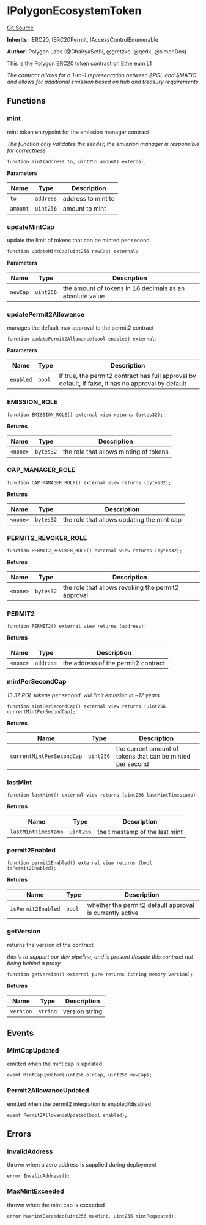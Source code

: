 # IPolygonEcosystemToken
[Git Source](https://github.com/0xPolygon/pol-token/blob/c90f15d50e8eaa68c8104f9ffe45a66d1d128a64/src/interfaces/IPolygonEcosystemToken.sol)

**Inherits:**
IERC20, IERC20Permit, IAccessControlEnumerable

**Author:**
Polygon Labs (@DhairyaSethi, @gretzke, @qedk, @simonDos)

This is the Polygon ERC20 token contract on Ethereum L1

*The contract allows for a 1-to-1 representation between $POL and $MATIC and allows for additional emission based on hub and treasury requirements*


## Functions
### mint

mint token entrypoint for the emission manager contract

*The function only validates the sender, the emission manager is responsible for correctness*


```solidity
function mint(address to, uint256 amount) external;
```
**Parameters**

|Name|Type|Description|
|----|----|-----------|
|`to`|`address`|address to mint to|
|`amount`|`uint256`|amount to mint|


### updateMintCap

update the limit of tokens that can be minted per second


```solidity
function updateMintCap(uint256 newCap) external;
```
**Parameters**

|Name|Type|Description|
|----|----|-----------|
|`newCap`|`uint256`|the amount of tokens in 18 decimals as an absolute value|


### updatePermit2Allowance

manages the default max approval to the permit2 contract


```solidity
function updatePermit2Allowance(bool enabled) external;
```
**Parameters**

|Name|Type|Description|
|----|----|-----------|
|`enabled`|`bool`|If true, the permit2 contract has full approval by default, if false, it has no approval by default|


### EMISSION_ROLE


```solidity
function EMISSION_ROLE() external view returns (bytes32);
```
**Returns**

|Name|Type|Description|
|----|----|-----------|
|`<none>`|`bytes32`|the role that allows minting of tokens|


### CAP_MANAGER_ROLE


```solidity
function CAP_MANAGER_ROLE() external view returns (bytes32);
```
**Returns**

|Name|Type|Description|
|----|----|-----------|
|`<none>`|`bytes32`|the role that allows updating the mint cap|


### PERMIT2_REVOKER_ROLE


```solidity
function PERMIT2_REVOKER_ROLE() external view returns (bytes32);
```
**Returns**

|Name|Type|Description|
|----|----|-----------|
|`<none>`|`bytes32`|the role that allows revoking the permit2 approval|


### PERMIT2


```solidity
function PERMIT2() external view returns (address);
```
**Returns**

|Name|Type|Description|
|----|----|-----------|
|`<none>`|`address`|the address of the permit2 contract|


### mintPerSecondCap

*13.37 POL tokens per second. will limit emission in ~12 years*


```solidity
function mintPerSecondCap() external view returns (uint256 currentMintPerSecondCap);
```
**Returns**

|Name|Type|Description|
|----|----|-----------|
|`currentMintPerSecondCap`|`uint256`|the current amount of tokens that can be minted per second|


### lastMint


```solidity
function lastMint() external view returns (uint256 lastMintTimestamp);
```
**Returns**

|Name|Type|Description|
|----|----|-----------|
|`lastMintTimestamp`|`uint256`|the timestamp of the last mint|


### permit2Enabled


```solidity
function permit2Enabled() external view returns (bool isPermit2Enabled);
```
**Returns**

|Name|Type|Description|
|----|----|-----------|
|`isPermit2Enabled`|`bool`|whether the permit2 default approval is currently active|


### getVersion

returns the version of the contract

*this is to support our dev pipeline, and is present despite this contract not being behind a proxy*


```solidity
function getVersion() external pure returns (string memory version);
```
**Returns**

|Name|Type|Description|
|----|----|-----------|
|`version`|`string`|version string|


## Events
### MintCapUpdated
emitted when the mint cap is updated


```solidity
event MintCapUpdated(uint256 oldCap, uint256 newCap);
```

### Permit2AllowanceUpdated
emitted when the permit2 integration is enabled/disabled


```solidity
event Permit2AllowanceUpdated(bool enabled);
```

## Errors
### InvalidAddress
thrown when a zero address is supplied during deployment


```solidity
error InvalidAddress();
```

### MaxMintExceeded
thrown when the mint cap is exceeded


```solidity
error MaxMintExceeded(uint256 maxMint, uint256 mintRequested);
```

